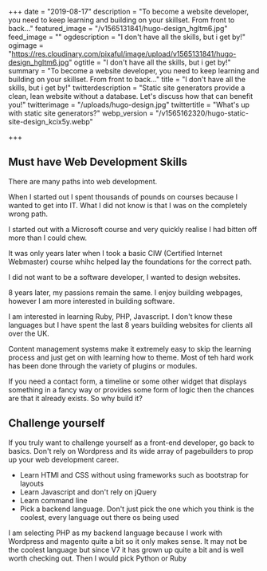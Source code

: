 +++
date = "2019-08-17"
description = "To become a website developer, you need to keep learning and building on your skillset. From front to back..."
featured_image = "/v1565131841/hugo-design_hgltm6.jpg"
feed_image = ""
ogdescription = "I don't have all the skills, but i get by!"
ogimage = "https://res.cloudinary.com/pixaful/image/upload/v1565131841/hugo-design_hgltm6.jpg"
ogtitle = "I don't have all the skills, but i get by!"
summary = "To become a website developer, you need to keep learning and building on your skillset. From front to back..."
title = "I don't have all the skills, but i get by!"
twitterdescription = "Static site generators provide a clean, lean website without a database. Let's discuss how that can benefit you!"
twitterimage = "/uploads/hugo-design.jpg"
twittertitle = "What's up with static site generators?"
webp_version = "/v1565162320/hugo-static-site-design_kcix5y.webp"

+++
## Must have Web Development Skills

There are many paths into web development.

When I started out I spent thousands of pounds on courses because I wanted to get into IT. What I did not know is that I was on the completely wrong path.

I started out with a Microsoft course and very quickly realise I had bitten off more than I could chew.

It was only years later when I took a basic CIW (Certified Internet Webmaster) course whihc helped lay the foundations for the correct path.

I did not want to be a software developer, I wanted to design websites.

8 years later, my passions remain the same. I enjoy building webpages, however I am more interested in building software. 

I am interested in learning Ruby, PHP, Javascript. I don't know these languages but I have spent the last 8 years building websites for clients all over the UK.

Content management systems make it extremely easy to skip the learning process and just get on with learning how to theme. Most of teh hard work has been done through the variety of plugins or modules. 

If you need a contact form, a timeline or some other widget that displays something in a fancy way or provides some form of logic then the chances are that it already exists. So why build it?

## Challenge yourself

If you truly want to challenge yourself as a front-end developer, go back to basics. Don't rely on Wordpress and its wide array of pagebuilders to prop up your web development career.

<ul>
<li>Learn HTMl and CSS without using frameworks such as bootstrap for layouts</li>
<li>Learn Javascript and don't rely on jQuery</li>
<li>Learn command line</li>
<li>Pick a backend language. Don't just pick the one which you think is the coolest, every language out there os being used</li>
</ul>

I am selecting PHP as my backend language because I work with Wordpress and magento quite a bit so it only makes sense. It may not be the coolest language but since V7 it has grown up quite a bit and is well worth checking out. Then I would pick Python or Ruby





